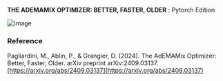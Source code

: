 **THE ADEMAMIX OPTIMIZER: BETTER, FASTER, OLDER** : Pytorch Edition

![image](https://github.com/user-attachments/assets/d8a21fa5-6ff2-4f1b-a08e-165bb8f83d0b)

### Reference

Pagliardini, M., Ablin, P., & Grangier, D. (2024). The AdEMAMix Optimizer: Better, Faster, Older. arXiv preprint arXiv:2409.03137. [https://arxiv.org/abs/2409.03137](https://arxiv.org/abs/2409.03137)
